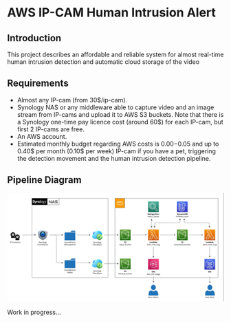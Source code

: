 # AWS IP-CAM Human Intrusion Alert

## Introduction

This project describes an affordable and reliable system for almost real-time human intrusion detection and automatic
cloud storage of the video

## Requirements

- Almost any IP-cam (from 30$/ip-cam).
- Synology NAS or any middleware able to capture video and an image stream from IP-cams and upload it to AWS S3 buckets.
  Note that there is a Synology one-time pay licence cost (around 60$) for each IP-cam, but first 2 IP-cams are free.
- An AWS account.
- Estimated monthly budget regarding AWS costs is 0.00$-0.05$ and up to 0.40$ per month (0.10$ per week) IP-cam
  if you have a pet, triggering the detection movement and the human intrusion detection pipeline.

## Pipeline Diagram

<img src="img/aws-ipcam-alert.jpg">

Work in progress...
